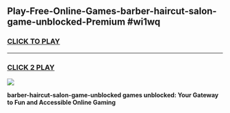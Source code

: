 
## Play-Free-Online-Games-barber-haircut-salon-game-unblocked-Premium #wi1wq
<h3>
<a href="https://premium.freeplayer.one?title=barber-haircut-salon-game-unblocked&ref=8M">CLICK TO PLAY</a></h3>
<hr>

<h3>
<a href="https://premium.freeplayer.one?title=barber-haircut-salon-game-unblocked&ref=8M">CLICK 2 PLAY</a>
  
</h3>

<a href="https://premium.freeplayer.one?title=barber-haircut-salon-game-unblocked&ref=8M"><img src="https://clearcache.store/games.png"></a>


**barber-haircut-salon-game-unblocked games unblocked: Your Gateway to Fun and Accessible Online Gaming**
